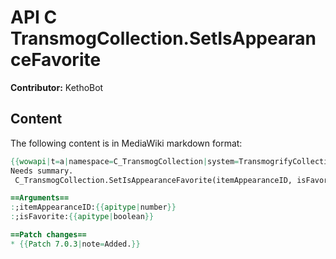 # API C TransmogCollection.SetIsAppearanceFavorite

**Contributor:** KethoBot

## Content

The following content is in MediaWiki markdown format:

```mediawiki
{{wowapi|t=a|namespace=C_TransmogCollection|system=TransmogrifyCollection}}
Needs summary.
 C_TransmogCollection.SetIsAppearanceFavorite(itemAppearanceID, isFavorite)

==Arguments==
:;itemAppearanceID:{{apitype|number}}
:;isFavorite:{{apitype|boolean}}

==Patch changes==
* {{Patch 7.0.3|note=Added.}}
```